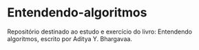 # Entendendo-algoritmos
Repositório destinado ao estudo e exercício do livro: Entendendo algoritmos, escrito por Aditya Y. Bhargavaa.
